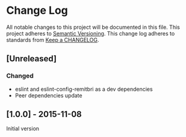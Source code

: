 # Change Log
All notable changes to this project will be documented in this file.
This project adheres to [Semantic Versioning](http://semver.org/).
This change log adheres to standards from [Keep a CHANGELOG](http://keepachangelog.com).

## [Unreleased]
### Changed
- eslint and eslint-config-remitbri as a dev dependencies
- Peer dependencies update


## [1.0.0] - 2015-11-08
Initial version
